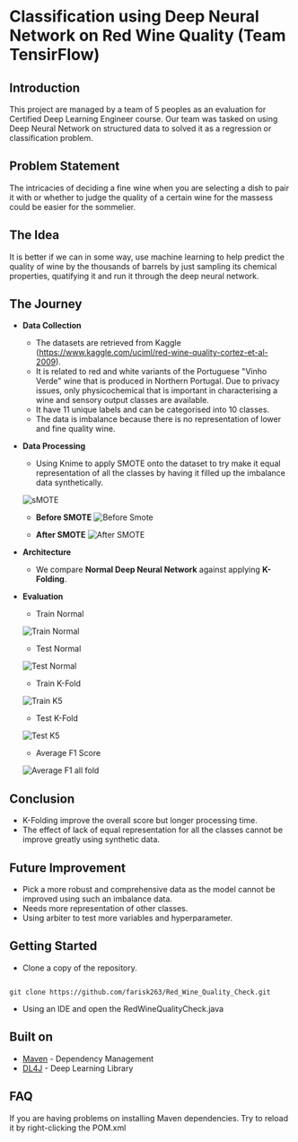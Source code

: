 
# Classification using Deep Neural Network on Red Wine Quality (Team TensirFlow)
## **Introduction**

This project are managed by a team of 5 peoples as an evaluation for Certified Deep Learning Engineer course. Our team was tasked on using Deep Neural Network on structured data to solved it as a regression or classification problem.

## **Problem Statement**
The intricacies of deciding a fine wine when you are selecting a dish to pair it with or whether to judge the quality of a certain wine for the massess could be easier for the sommelier. 

## **The Idea**
It is better if we can in some way, use machine learning to help predict the quality of wine by the thousands of barrels by just sampling its chemical properties, quatifying it and run it through the deep neural network.

## **The Journey**

- **Data Collection**
    - The datasets are retrieved from Kaggle (https://www.kaggle.com/uciml/red-wine-quality-cortez-et-al-2009).
    - It is related to red and white variants of the Portuguese "Vinho Verde" wine that is produced in Northern Portugal. Due to privacy issues,  only       physicochemical that is important in characterising a wine and sensory output classes are available.
    - It have 11 unique labels and can be categorised into 10 classes.
    - The data is imbalance because there is no representation of lower and fine quality wine.
    
    
    
- **Data Processing**
   - Using Knime to apply SMOTE onto the dataset to try make it equal representation of all the classes by having it filled up the imbalance data synthetically.
   
   ![sMOTE](https://user-images.githubusercontent.com/76154147/106477420-1bb2f980-64e3-11eb-8d03-8a8205aef607.jpg)
   
     - **Before SMOTE**
      ![Before Smote](https://user-images.githubusercontent.com/76154147/106477493-2e2d3300-64e3-11eb-8332-f769f17475a0.jpg)

     - **After SMOTE**
     ![After SMOTE](https://user-images.githubusercontent.com/76154147/106477682-5e74d180-64e3-11eb-8a9b-f586d6d9ecaf.jpg)

  
- **Architecture**
  - We compare **Normal Deep Neural Network** against applying **K-Folding**.  



- **Evaluation**

    - Train Normal
    
    ![Train Normal](https://user-images.githubusercontent.com/76154147/106476655-3d5fb100-64e2-11eb-9f94-e56fd49057c4.png)
    
    - Test Normal
    
    ![Test Normal](https://user-images.githubusercontent.com/76154147/106477025-aa734680-64e2-11eb-9db8-1cf0338202ed.png)


    - Train K-Fold
    
    ![Train K5](https://user-images.githubusercontent.com/76154147/106478080-d04d1b00-64e3-11eb-9fd3-a00490ef4008.png)

    
    - Test K-Fold
    
    ![Test K5](https://user-images.githubusercontent.com/76154147/106478105-d93dec80-64e3-11eb-9b7a-c2ca0e1da0bf.png)

    
    - Average F1 Score 
    
    ![Average F1 all fold](https://user-images.githubusercontent.com/76154147/106478132-dfcc6400-64e3-11eb-9851-075f3de28b0b.png)
    
    
## **Conclusion**
 
  - K-Folding improve the overall score but longer processing time.
  - The effect of lack of equal representation for all the classes cannot be improve greatly using synthetic data. 

    
## **Future Improvement**
  - Pick a more robust and comprehensive data as the model cannot be improved using such an imbalance data.
  - Needs more representation of other classes.
  - Using arbiter to test more variables and hyperparameter.



## Getting Started 

- Clone a copy of the repository. 

```

git clone https://github.com/farisk263/Red_Wine_Quality_Check.git

```
- Using an IDE and open the RedWineQualityCheck.java




## Built on

* [Maven](https://maven.apache.org/) - Dependency Management
* [DL4J](https://deeplearning4j.org/) - Deep Learning Library


## FAQ 

If you are having problems on installing Maven dependencies. Try to reload it by right-clicking the POM.xml


